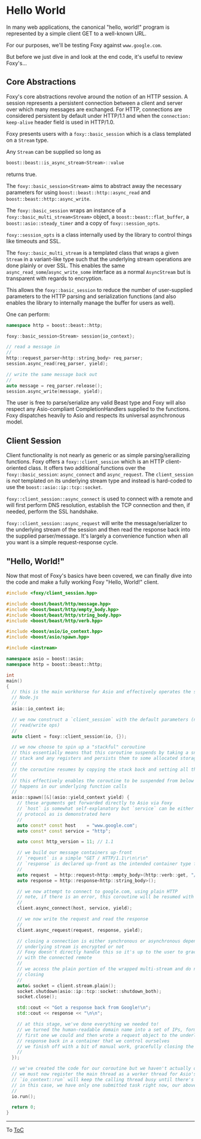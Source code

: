 # Hello World

In many web applications, the canonical "hello, world!" program is represented by a simple client
GET to a well-known URL.

For our purposes, we'll be testing Foxy against `www.google.com`.

But before we just dive in and look at the end code, it's useful to review Foxy's...

## Core Abstractions

Foxy's core abstractions revolve around the notion of an HTTP session. A session represents a
persistent connection between a client and server over which many messages are exchanged. For HTTP,
connections are considered persistent by default under HTTP/1.1 and when the
`connection: keep-alive` header field is used in HTTP/1.0.

Foxy presents users with a `foxy::basic_session` which is a class templated on a `Stream` type.

Any `Stream` can be supplied so long as
```c++
boost::beast::is_async_stream<Stream>::value
```
returns true.

The `foxy::basic_session<Stream>` aims to abstract away the necessary parameters for using
`boost::beast::http::async_read` and `boost::beast::http::async_write`.

The `foxy::basic_session` wraps an instance of a `foxy::basic_multi_stream<Stream>` object, a
`boost::beast::flat_buffer`, a `boost::asio::steady_timer` and a copy of `foxy::session_opts`.

`foxy::session_opts` is a class internally used by the library to control things like timeouts and
SSL.

The `foxy::basic_multi_stream` is a templated class that wraps a given `Stream` in a variant-like
type such that the underlying stream operations are done plainly or over SSL. This enables the same
`async_read_some`/`async_write_some` interface as a normal `AsyncStream` but is transparent with
regards to encryption.

This allows the `foxy::basic_session` to reduce the number of user-supplied parameters to the HTTP
parsing and serialization functions (and also enables the library to internally manage the buffer
for users as well).

One can perform:
```c++
namespace http = boost::beast::http;

foxy::basic_session<Stream> session{io_context};

// read a message in
//
http::request_parser<http::string_body> req_parser;
session.async_read(req_parser, yield);

// write the same message back out
//
auto message = req_parser.release();
session.async_write(message, yield);
```

The user is free to parse/serialize any valid Beast type and Foxy will also respect any
Asio-compliant CompletionHandlers supplied to the functions. Foxy dispatches heavily to Asio and
respects its universal asynchronous model.

## Client Session

Client functionality is not nearly as generic or as simple parsing/serailizing functions. Foxy
offers a `foxy::client_session` which is an HTTP client-oriented class. It offers two additional
functions over the `foxy::basic_session`: `async_connect` and `async_request`. The `client_session`
is _not_ templated on its underlying stream type and instead is hard-coded to use the
`boost::asio::ip::tcp::socket`.

`foxy::client_session::async_connect` is used to connect with a remote and will first perform DNS
resolution, establish the TCP connection and then, if needed, perform the SSL handshake.

`foxy::client_session::async_request` will write the message/serializer to the underlying stream of
the session and then read the response back into the supplied parser/message. It's largely a
convenience function when all you want is a simple request-response cycle.

## "Hello, World!"

Now that most of Foxy's basics have been covered, we can finally dive into the code and make a fully
working Foxy "Hello, World!" client.

```c++
#include <foxy/client_session.hpp>

#include <boost/beast/http/message.hpp>
#include <boost/beast/http/empty_body.hpp>
#include <boost/beast/http/string_body.hpp>
#include <boost/beast/http/verb.hpp>

#include <boost/asio/io_context.hpp>
#include <boost/asio/spawn.hpp>

#include <iostream>

namespace asio = boost::asio;
namespace http = boost::beast::http;

int
main()
{
  // this is the main workhorse for Asio and effectively operates the same as the event loop in
  // Node.js
  //
  asio::io_context io;

  // we now construct a `client_session` with the default parameters (no SSL, timeout of 1s on
  // read/write ops)
  //
  auto client = foxy::client_session(io, {});

  // we now choose to spin up a "stackful" coroutine
  // this essentially means that this coroutine suspends by taking a snapshot of the current call
  // stack and any registers and persists them to some allocated storage
  //
  // the coroutine resumes by copying the stack back and setting all the appropriate registers again
  //
  // this effectively enables the coroutine to be suspended from below us as the actual suspension
  // happens in our underlying function calls
  //
  asio::spawn([&](asio::yield_context yield) {
    // these arguments get forwarded directly to Asio via Foxy
    // `host` is somewhat self-explanatory but `service` can be either a port number directly or a
    // protocol as is demonstrated here
    //
    auto const* const host    = "www.google.com";
    auto const* const service = "http";

    auto const http_version = 11; // 1.1

    // we build our message containers up-front
    // `request` is a simple "GET / HTTP/1.1\r\n\r\n"
    // `response` is declared up-front as the intended container type for the reply from Google
    //
    auto request  = http::request<http::empty_body>(http::verb::get, "/", http_version);
    auto response = http::response<http::string_body>();

    // we now attempt to connect to google.com, using plain HTTP
    // note, if there is an error, this coroutine will be resumed with an exception
    //
    client.async_connect(host, service, yield);

    // we now write the request and read the response
    //
    client.async_request(request, response, yield);

    // closing a connection is either synchronous or asynchronous depending on whether or not the
    // underlying stream is encrypted or not
    // Foxy doesn't directly handle this so it's up to the user to gracefully close the connection
    // with the connected remote
    //
    // we access the plain portion of the wrapped multi-stream and do normal Asio TCP connection
    // closing
    //
    auto& socket = client.stream.plain();
    socket.shutdown(asio::ip::tcp::socket::shutdown_both);
    socket.close();

    std::cout << "Got a response back from Google!\n";
    std::cout << response << "\n\n";

    // at this stage, we've done everything we needed to!
    // we turned the human-readable domain name into a set of IPs, formed a TCP connection with the
    // first one we could and then wrote a request object to the underlying TCP stream and read the
    // response back in a container that we control ourselves
    // we finish off with a bit of manual work, gracefully closing the TCP connection ourselves
    //
  });

  // we've created the code for our coroutine but we haven't actually done any work yet
  // we must now register the main thread as a worker thread for Asio's `io_context`
  // `io_context::run` will keep the calling thread busy until there's no more work to do
  // in this case, we have only one submitted task right now, our above coroutine
  //
  io.run();

  return 0;
}
```

---

To [ToC](./index.md#Table-of-Contents)
